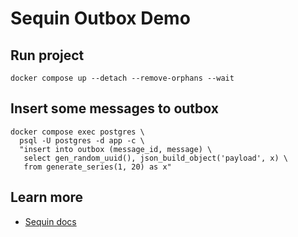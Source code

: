 # Sequin Outbox Demo

## Run project

```shell
docker compose up --detach --remove-orphans --wait
```

## Insert some messages to outbox

```shell
docker compose exec postgres \
  psql -U postgres -d app -c \
  "insert into outbox (message_id, message) \
   select gen_random_uuid(), json_build_object('payload', x) \
   from generate_series(1, 20) as x"
```

## Learn more

- [Sequin docs](https://sequinstream.com/docs/quickstart/rabbitmq)

